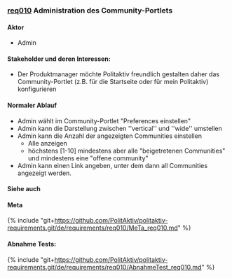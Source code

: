
### [req010](https://github.com/PolitAktiv/politaktiv-requirements/tree/master/de/requirements/req010/req010.md) Administration des Community-Portlets

#### Aktor
 * Admin


#### Stakeholder und deren Interessen:
 * Der Produktmanager möchte Politaktiv freundlich gestalten daher das Community-Portlet (z.B. für die Startseite oder für mein Politaktiv) konfigurieren


#### Normaler Ablauf
 * Admin wählt im  Community-Portlet "Preferences einstellen"
 * Admin kann die Darstellung zwischen ''vertical'' und ''wide'' umstellen
 * Admin kann die Anzahl der angezeigten Communities einstellen
   * Alle anzeigen
   * höchstens [1-10] mindestens aber alle "beigetretenen Communities" und mindestens eine "offene community"
 * Admin kann einen Link angeben, unter dem dann all Communities angezeigt werden.


#### Siehe auch

#### Meta
{% include "git+https://github.com/PolitAktiv/politaktiv-requirements.git/de/requirements/req010/MeTa_req010.md" %} 


#### Abnahme Tests:
{% include "git+https://github.com/PolitAktiv/politaktiv-requirements.git/de/requirements/req010/AbnahmeTest_req010.md" %} 
